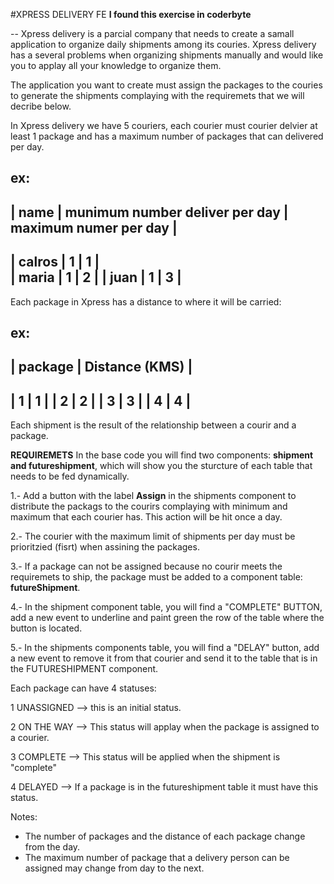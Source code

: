 #XPRESS DELIVERY FE
**I found this exercise in coderbyte**


-- Xpress delivery is a parcial company that needs to create a samall application to organize daily shipments among its couries. 
Xpress delivery has a several problems when organizing shipments manually and would like you to applay all your knowledge to 
organize them.

The application you want to create must assign the packages to the couries to generate the shipments complaying
with the requiremets that we will decribe below.

In Xpress delivery we have 5 couriers, each courier must courier delvier at least 1 package and has a maximum number of packages that can delivered per day.

ex:
-----------------------------------------------------------------------------------
| name       |      munimum number deliver per day    |   maximum numer per day    |
-----------------------------------------------------------------------------------
| calros     |                    1                   |        1                   |    
| maria      |                    1                   |        2                   |
| juan       |                    1                   |        3                   |
------------------------------------------------------------------------------------

Each package in Xpress has a distance to where it will be carried:

ex:
----------------------------------------
|    package    |    Distance (KMS)    |
----------------------------------------
|       1       |           1          |
|       2       |           2          |
|       3       |           3          |
|       4       |           4          |
----------------------------------------

Each shipment is the result of the relationship between a courir and a package.

****REQUIREMETS****
In the base code you will find two components: **shipment and futureshipment**, which will show you the sturcture of each table that needs to be fed dynamically.

1.- Add a button with the label **Assign** in the shipments component to distribute the packags to the courirs complaying with minimum and maximum that each courier has. This action will be hit once a day.

2.- The courier with the maximum limit of shipments per day must be prioritzied (fisrt) when assining the packages.

3.- If a package can not be assigned because no courir meets the requiremets to ship, the package must be added to a component table:
**futureShipment**.

4.- In the shipment component table, you will find a "COMPLETE" BUTTON, add a new event to underline and paint green the row of the table where the button is located.

5.- In the shipments components table, you will find a "DELAY" button, add a new event to remove it from that courier and send it to the table that is in the FUTURESHIPMENT component.

Each package can have 4 statuses:

1 UNASSIGNED  --> this is an initial status.

2 ON THE WAY  --> This status will applay when the package is assigned to a courier.

3 COMPLETE    --> This status will be applied when the shipment is "complete"

4 DELAYED     --> If a package is in the futureshipment table it must have this status.

Notes:
* The number of packages and the distance of each package change from the day.
* The maximum number of package that a delivery person can be assigned may change from day to the next.


